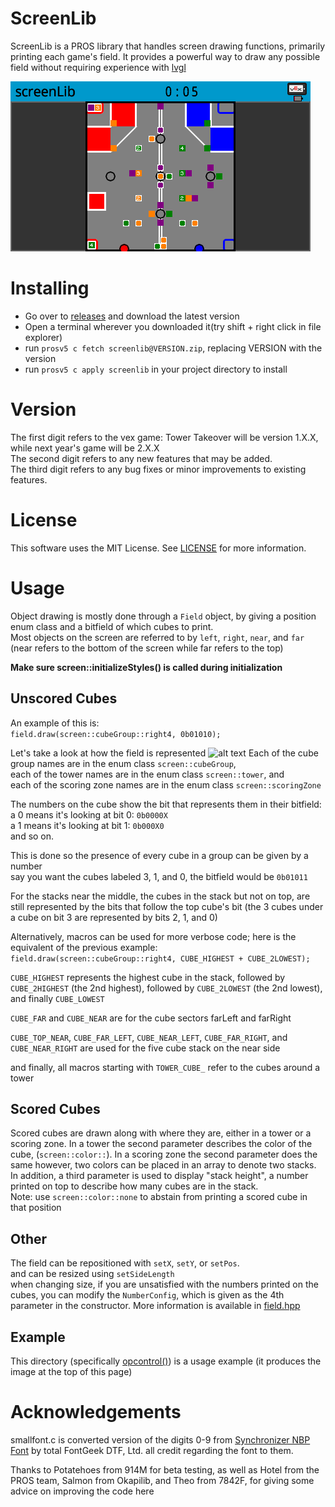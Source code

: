 ScreenLib
=========
ScreenLib is a PROS library that handles screen drawing functions,
primarily printing each game's field. It provides a powerful way to
draw any possible field without requiring experience with [lvgl](https://littlevgl.com/)

![alt text](./Example.png "Example")

Installing
==========
* Go over to [releases](https://github.com/SpencerJ21/screenlib/releases) and download the latest version
* Open a terminal wherever you downloaded it(try shift + right click in file explorer)
* run `prosv5 c fetch screenlib@VERSION.zip`, replacing VERSION with the version
* run `prosv5 c apply screenlib` in your project directory to install

Version
=======
The first digit refers to the vex game: Tower Takeover will be version 1.X.X, while next year's game will be 2.X.X  
The second digit refers to any new features that may be added.  
The third digit refers to any bug fixes or minor improvements to existing features.  

License
=======
This software uses the MIT License. See [LICENSE](LICENSE) for more information.

Usage
=====
Object drawing is mostly done through a `Field` object, by giving a position enum class and a bitfield of which cubes to print.  
Most objects on the screen are referred to by `left`, `right`, `near`, and `far` (near refers to the bottom of the screen while far refers to the top)

**Make sure screen::initializeStyles() is called during initialization**

Unscored Cubes
--------------
An example of this is:  
`field.draw(screen::cubeGroup::right4, 0b01010);`

Let's take a look at how the field is represented
![alt text](./Field.png "Labeled Field")
Each of the cube group names are in the enum class `screen::cubeGroup`,  
each of the tower names are in the enum class `screen::tower`, and  
each of the scoring zone names are in the enum class `screen::scoringZone`

The numbers on the cube show the bit that represents them in their bitfield:  
a 0 means it's looking at bit 0: `0b0000X`  
a 1 means it's looking at bit 1: `0b000X0`  
and so on.

This is done so the presence of every cube in a group can be given by a number  
say you want the cubes labeled 3, 1, and 0, the bitfield would be `0b01011`  

For the stacks near the middle, the cubes in the stack but not on top, are still represented by the bits that follow the top cube's bit (the 3 cubes under a cube on bit 3 are represented by bits 2, 1, and 0)

Alternatively, macros can be used for more verbose code; here is the equivalent of the previous example:  
`field.draw(screen::cubeGroup::right4, CUBE_HIGHEST + CUBE_2LOWEST);`

`CUBE_HIGHEST` represents the highest cube in the stack, followed by `CUBE_2HIGHEST` (the 2nd highest), followed by `CUBE_2LOWEST` (the 2nd lowest), and finally `CUBE_LOWEST`  

`CUBE_FAR` and `CUBE_NEAR` are for the cube sectors farLeft and farRight

`CUBE_TOP_NEAR`, `CUBE_FAR_LEFT`, `CUBE_NEAR_LEFT`, `CUBE_FAR_RIGHT`, and `CUBE_NEAR_RIGHT` are used for the five cube stack on the near side

and finally, all macros starting with `TOWER_CUBE_` refer to the cubes around a tower  

Scored Cubes
------------
Scored cubes are drawn along with where they are, either in a tower or a scoring zone. In a tower the second parameter describes the color of the cube,
(`screen::color::`). In a scoring zone the second parameter does the same however, two colors can be placed in an array to denote two stacks. In addition,
a third parameter is used to display "stack height", a number printed on top to describe how many cubes are in the stack.  
Note: use `screen::color::none` to abstain from printing a scored cube in that position

Other
-----
The field can be repositioned with `setX`, `setY`, or `setPos`.  
and can be resized using `setSideLength`  
when changing size, if you are unsatisfied with the numbers printed on the cubes, you can modify the `NumberConfig`, which is given as the 4th parameter in the constructor. More information is available in [field.hpp](./include/field.hpp)  

Example
-------
This directory (specifically [opcontrol()](./src/main.cpp)) is a usage example (it produces the image at the top of this page)

Acknowledgements
================
smallfont.c is converted version of the digits 0-9 from [Synchronizer NBP Font](https://www.fontspace.com/total-fontgeek-dtf-ltd/synchronizer-nbp) by total FontGeek DTF, Ltd. all credit regarding the font to them.

Thanks to Potatehoes from 914M for beta testing, as well as Hotel from the PROS team, Salmon from Okapilib, and Theo from 7842F, for giving some advice on improving the code here
